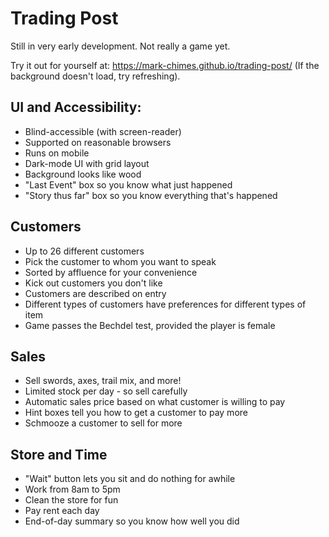 # Trading Post

Still in very early development. Not really a game yet.

Try it out for yourself at: https://mark-chimes.github.io/trading-post/
(If the background doesn't load, try refreshing).

## UI and Accessibility: 
 * Blind-accessible (with screen-reader)
 * Supported on reasonable browsers
 * Runs on mobile
 * Dark-mode UI with grid layout
 * Background looks like wood
 * "Last Event" box so you know what just happened
 * "Story thus far" box so you know everything that's happened
 
## Customers
 * Up to 26 different customers
 * Pick the customer to whom you want to speak
 * Sorted by affluence for your convenience
 * Kick out customers you don't like
 * Customers are described on entry
 * Different types of customers have preferences for different types of item
 * Game passes the Bechdel test, provided the player is female
 
## Sales
 * Sell swords, axes, trail mix, and more!
 * Limited stock per day - so sell carefully
 * Automatic sales price based on what customer is willing to pay
 * Hint boxes tell you how to get a customer to pay more
 * Schmooze a customer to sell for more

## Store and Time
 * "Wait" button lets you sit and do nothing for awhile
 * Work from 8am to 5pm 
 * Clean the store for fun
 * Pay rent each day
 * End-of-day summary so you know how well you did

